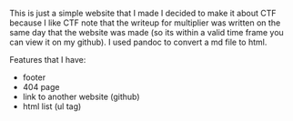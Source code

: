 This is just a simple website that I made
I decided to make it about CTF because I like CTF
note that the writeup for multiplier was written on the same day that the website was made (so its within a valid time frame you can view it on my github). I used pandoc to convert a md file to html.

Features that I have:
- footer
- 404 page
- link to another website (github)
- html list (ul tag)

